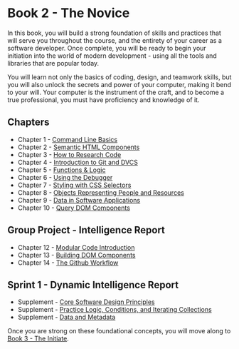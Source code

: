 # Book 2 - The Novice

In this book, you will build a strong foundation of skills and practices that will serve you throughout the course, and the entirety of your career as a software developer. Once complete, you will be ready to begin your initiation into the world of modern development - using all the tools and libraries that are popular today.

You will learn not only the basics of coding, design, and teamwork skills, but you will also unlock the secrets and power of your computer, making it bend to your will. Your computer is the instrument of the craft, and to become a true professional, you must have proficiency and knowledge of it.

## Chapters

* Chapter 1 - [Command Line Basics](./chapters/CLI_BASICS.md)
* Chapter 2 - [Semantic HTML Components](./chapters/HTML_COMPONENTS.md)
* Chapter 3 - [How to Research Code](./chapters/MISC_RESEARCH.md)
* Chapter 4 - [Introduction to Git and DVCS](./chapters/GIT_BASICS.md)
* Chapter 5 - [Functions & Logic](./chapters/JS_FUNCTION_BASICS.md)
* Chapter 6 - [Using the Debugger](./chapters/MISC_DEBUGGING.md)
* Chapter 7 - [Styling with CSS Selectors](./chapters/CSS_SELECTORS.md)
* Chapter 8 - [Objects Representing People and Resources](./chapters/JS_OBJECTS.md)
* Chapter 9 - [Data in Software Applications](./chapters/JS_DATA.md)
* Chapter 10 - [Query DOM Components](./chapters/JS_WORKING_WITH_DOM.md)

## Group Project - Intelligence Report

* Chapter 12 - [Modular Code Introduction](./chapters/DESIGN_MODULARITY.md)
* Chapter 13 - [Building DOM Components](./chapters/JS_CREATING_COMPONENTS.md)
* Chapter 14 - [The Github Workflow](./chapters/GIT_WORKFLOW.md)

## Sprint 1 - Dynamic Intelligence Report

* Supplement - [Core Software Design Principles](./chapters/DESIGN_PRINCIPLES.md)
* Supplement - [Practice Logic, Conditions, and Iterating Collections](./chapters/JS_LOGIC_PRACTICE.md)
* Supplement - [Data and Metadata](./chapters/METADATA.md)

Once you are strong on these foundational concepts, you will move along to [Book 3 - The Initiate](../book-3-the-initiate/README.md).
